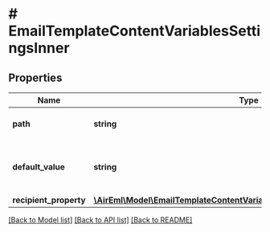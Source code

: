 # # EmailTemplateContentVariablesSettingsInner

## Properties

Name | Type | Description | Notes
------------ | ------------- | ------------- | -------------
**path** | **string** | The unique variable path. | [optional]
**default_value** | **string** | Optional default value for the variable. | [optional]
**recipient_property** | [**\AirEml\Model\EmailTemplateContentVariablesSettingsInnerRecipientProperty**](EmailTemplateContentVariablesSettingsInnerRecipientProperty.md) |  | [optional]

[[Back to Model list]](../../README.md#models) [[Back to API list]](../../README.md#endpoints) [[Back to README]](../../README.md)
